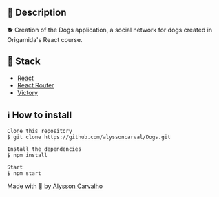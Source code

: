 <h2>🔖 Description</h2>
<p>🐕 Creation of the Dogs application, a social network for dogs created in Origamida's React course.</p>

<h2>🚀 Stack</h2>
<ul>
    <li><a href="https://create-react-app.dev/" target="_blank">React</a></li>
    <li><a href="https://reactrouter.com/" target="_blank">React Router</a></li>
    <li><a href="https://github.com/FormidableLabs/victory" target="_blank">Victory</a></li>
</ul>

<h2>ℹ️ How to install</h2>

    Clone this repository
    $ git clone https://github.com/alyssoncarval/Dogs.git

    Install the dependencies
    $ npm install

    Start
    $ npm start

Made with 💙 by <a href="https://github.com/alyssoncarval/" target="_blank">Alysson Carvalho</a></p>
